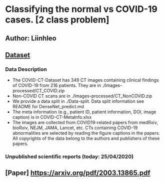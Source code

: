 # Classifying the normal vs COVID-19 cases. [2 class problem]
## Author: Liinhleo
## [Dataset](http://https://github.com/UCSD-AI4H/COVID-CT)
### Data Description
* The COVID-CT-Dataset has 349 CT images containing clinical findings of COVID-19 from 216 patients. They are in ./Images-processed/CT_COVID.zip
* Non-COVID CT scans are in ./Images-processed/CT_NonCOVID.zip
* We provide a data split in ./Data-split. Data split information see README for DenseNet_predict.md
* The meta information (e.g., patient ID, patient information, DOI, image caption) is in COVID-CT-MetaInfo.xlsx
* The images are collected from COVID19-related papers from medRxiv, bioRxiv, NEJM, JAMA, Lancet, etc. CTs containing COVID-19 abnormalities are selected by reading the figure captions in the papers. All copyrights of the data belong to the authors and publishers of these papers.

### Unpublished scientific reports (today: 25/04/2020)
## [Paper] https://arxiv.org/pdf/2003.13865.pdf
